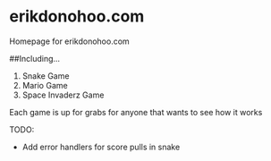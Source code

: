 erikdonohoo.com
===============

Homepage for erikdonohoo.com

##Including...
1. Snake Game
2. Mario Game
3. Space Invaderz Game

Each game is up for grabs for anyone that wants to see how it works

TODO:
+ Add error handlers for score pulls in snake
